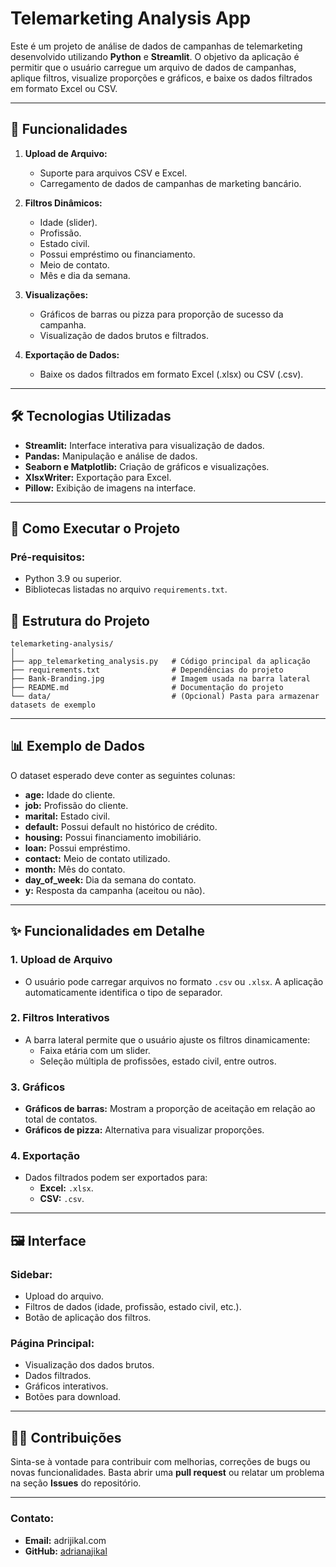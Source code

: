 # Telemarketing Analysis App

Este é um projeto de análise de dados de campanhas de telemarketing desenvolvido utilizando **Python** e **Streamlit**. O objetivo da aplicação é permitir que o usuário carregue um arquivo de dados de campanhas, aplique filtros, visualize proporções e gráficos, e baixe os dados filtrados em formato Excel ou CSV.

---

## 🎯 **Funcionalidades**
1. **Upload de Arquivo:**
   - Suporte para arquivos CSV e Excel.
   - Carregamento de dados de campanhas de marketing bancário.

2. **Filtros Dinâmicos:**
   - Idade (slider).
   - Profissão.
   - Estado civil.
   - Possui empréstimo ou financiamento.
   - Meio de contato.
   - Mês e dia da semana.

3. **Visualizações:**
   - Gráficos de barras ou pizza para proporção de sucesso da campanha.
   - Visualização de dados brutos e filtrados.

4. **Exportação de Dados:**
   - Baixe os dados filtrados em formato Excel (.xlsx) ou CSV (.csv).

---

## 🛠️ **Tecnologias Utilizadas**
- **Streamlit:** Interface interativa para visualização de dados.
- **Pandas:** Manipulação e análise de dados.
- **Seaborn e Matplotlib:** Criação de gráficos e visualizações.
- **XlsxWriter:** Exportação para Excel.
- **Pillow:** Exibição de imagens na interface.

---

## 🚀 **Como Executar o Projeto**

### Pré-requisitos:
- Python 3.9 ou superior.
- Bibliotecas listadas no arquivo `requirements.txt`.


## 📂 **Estrutura do Projeto**
```plaintext
telemarketing-analysis/
│
├── app_telemarketing_analysis.py   # Código principal da aplicação
├── requirements.txt                # Dependências do projeto
├── Bank-Branding.jpg               # Imagem usada na barra lateral
├── README.md                       # Documentação do projeto
└── data/                           # (Opcional) Pasta para armazenar datasets de exemplo
```

---

## 📊 **Exemplo de Dados**
O dataset esperado deve conter as seguintes colunas:
- **age:** Idade do cliente.
- **job:** Profissão do cliente.
- **marital:** Estado civil.
- **default:** Possui default no histórico de crédito.
- **housing:** Possui financiamento imobiliário.
- **loan:** Possui empréstimo.
- **contact:** Meio de contato utilizado.
- **month:** Mês do contato.
- **day_of_week:** Dia da semana do contato.
- **y:** Resposta da campanha (aceitou ou não).

---

## ✨ **Funcionalidades em Detalhe**

### 1. **Upload de Arquivo**
- O usuário pode carregar arquivos no formato `.csv` ou `.xlsx`. A aplicação automaticamente identifica o tipo de separador.

### 2. **Filtros Interativos**
- A barra lateral permite que o usuário ajuste os filtros dinamicamente:
  - Faixa etária com um slider.
  - Seleção múltipla de profissões, estado civil, entre outros.

### 3. **Gráficos**
- **Gráficos de barras:** Mostram a proporção de aceitação em relação ao total de contatos.
- **Gráficos de pizza:** Alternativa para visualizar proporções.

### 4. **Exportação**
- Dados filtrados podem ser exportados para:
  - **Excel:** `.xlsx`.
  - **CSV:** `.csv`.

---

## 🖼️ **Interface**
### Sidebar:
- Upload do arquivo.
- Filtros de dados (idade, profissão, estado civil, etc.).
- Botão de aplicação dos filtros.

### Página Principal:
- Visualização dos dados brutos.
- Dados filtrados.
- Gráficos interativos.
- Botões para download.

---

## 🙋‍♂️ **Contribuições**
Sinta-se à vontade para contribuir com melhorias, correções de bugs ou novas funcionalidades. Basta abrir uma **pull request** ou relatar um problema na seção **Issues** do repositório.

---

### Contato:
- **Email:** adrijikal.com
- **GitHub:** [adrianajikal](https://github.com/adrianajikal)
```


